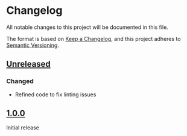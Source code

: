 # Changelog

All notable changes to this project will be documented in this file.

The format is based on [Keep a Changelog](https://keepachangelog.com/en/1.0.0/),
and this project adheres to [Semantic Versioning](https://semver.org/spec/v2.0.0.html).

## [Unreleased]

### Changed

- Refined code to fix linting issues

## [1.0.0]

Initial release

[Unreleased]: https://github.com/X-Guardian/mocha-gitlab-reporter/compare/v1.0.0...HEAD
[1.0.0]: https://github.com/X-Guardian/mocha-gitlab-reporter/releases/tag/v1.0.0
